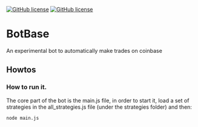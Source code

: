 [![GitHub license](https://img.shields.io/github/license/amcalabretta/botbase?style=plastic)](https://github.com/amcalabretta/botbase/blob/master/LICENSE)
[![GitHub license](https://img.shields.io/github/issues/amcalabretta/botbase?style=plastic)](https://github.com/amcalabretta/botbase/issues)


# BotBase
An experimental bot to automatically make trades on coinbase

## Howtos

### How to run it.
The core part of the bot is the main.js file, in order to start it, load a set of strategies in the all_strategies.js file (under the strategies folder) and then:

```
node main.js
```






